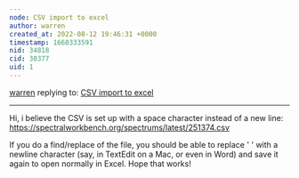 ```yaml
---
node: CSV import to excel
author: warren
created_at: 2022-08-12 19:46:31 +0000
timestamp: 1660333591
nid: 34818
cid: 30377
uid: 1
---
```




[warren](../profile/warren) replying to: [CSV import to excel](../notes/greenalastair/08-02-2022/csv-import-to-excel)

----
Hi, i believe the CSV is set up with a space character instead of a new line: https://spectralworkbench.org/spectrums/latest/251374.csv

If you do a find/replace of the file, you should be able to replace ' ' with a newline character (say, in TextEdit on a Mac, or even in Word) and save it again to open normally in Excel. Hope that works!